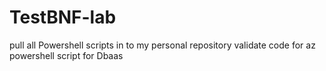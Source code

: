 # TestBNF-lab
pull all Powershell scripts in to my personal repository
validate code for az powershell script for Dbaas

